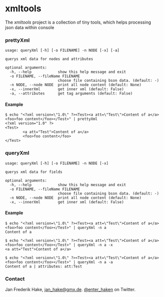 xmltools
========

The *xmltools* project is a collection of tiny tools, which helps processing json data within console


### prettyXml

```
usage: queryXml [-h] [-o FILENAME] -n NODE [-x] [-a]

querys xml data for nodes and attributes

optional arguments:
  -h, --help            show this help message and exit
  -o FILENAME, --fileName FILENAME
                        choose file containing bson data. (default: -)
  -n NODE, --node NODE  print all node content (default: None)
  -x, --innerXml        get inner xml (default: False)
  -a, --attributes      get tag arguments (default: False)
```

#### Example

```
$ echo "<?xml version=\"1.0\" ?><Test><a att=\"Test\">Content of a</a><foo>foo content</foo></Test>" | prettyXml
<?xml version="1.0" ?>
<Test>
        <a att="Test">Content of a</a>
        <foo>foo content</foo>
</Test>

```
### queryXml

```
usage: queryXml [-h] [-o FILENAME] -n NODE [-x]

querys xml data for fields

optional arguments:
  -h, --help            show this help message and exit
  -o FILENAME, --fileName FILENAME
                        choose file containing bson data. (default: -)
  -n NODE, --node NODE  print all node content (default: None)
  -x, --innerXml        get inner xml (default: False)
```

#### Example

```
$ echo "<?xml version=\"1.0\" ?><Test><a att=\"Test\">Content of a</a><foo>foo content</foo></Test>" | queryXml -n a
Content of a

$ echo "<?xml version=\"1.0\" ?><Test><a att=\"Test\">Content of a</a><foo>foo content</foo></Test>" | queryXml -n a -x
<a att="Test">Content of a</a>

$ echo "<?xml version=\"1.0\" ?><Test><a att=\"Test\">Content of a</a><foo>foo content</foo></Test>" | queryXml -n a -a
Content of a | attributes: att:Test
```

### Contact

Jan Frederik Hake, <jan_hake@gmx.de>. [@enter\_haken](https://twitter.com/enter_haken) on Twitter.
